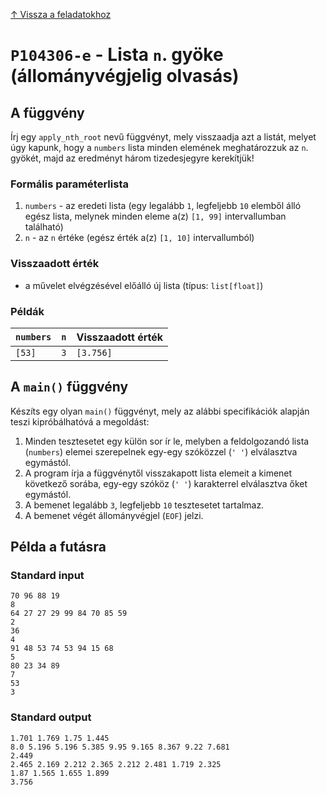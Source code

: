 
[↑ Vissza a feladatokhoz](./README.md)

# `P104306-e` - Lista `n`. gyöke (állományvégjelig olvasás)

## A függvény

Írj egy `apply_nth_root` nevű függvényt, mely visszaadja azt a listát, melyet úgy kapunk, hogy a `numbers` lista minden elemének meghatározzuk az `n`. gyökét, majd az eredményt három tizedesjegyre kerekítjük!

### Formális paraméterlista

1. `numbers` - az eredeti lista (egy legalább `1`, legfeljebb `10` elemből álló egész lista, melynek minden eleme a(z) `[1, 99]` intervallumban található)
1. `n` - az `n` értéke (egész érték a(z) `[1, 10]` intervallumból)

### Visszaadott érték

* a művelet elvégzésével előálló új lista (típus: `list[float]`)

### Példák

| `numbers` | `n` | Visszaadott érték | 
| :--- | ---: | :-- | 
| `[53]` | `3` | `[3.756]` | 

## A `main()` függvény

Készíts egy olyan `main()` függvényt, mely az alábbi specifikációk alapján teszi kipróbálhatóvá a megoldást:

1. Minden tesztesetet egy külön sor ír le, melyben a feldolgozandó lista (`numbers`) elemei szerepelnek egy-egy szóközzel (`' '`) elválasztva egymástól.
1. A program írja a függvénytől visszakapott lista elemeit a kimenet következő sorába, egy-egy szóköz (`' '`) karakterrel elválasztva őket egymástól.
1. A bemenet legalább `3`, legfeljebb `10` tesztesetet tartalmaz.
1. A bemenet végét állományvégjel (`EOF`) jelzi.

## Példa a futásra

### Standard input

```
70 96 88 19
8
64 27 27 29 99 84 70 85 59
2
36
4
91 48 53 74 53 94 15 68
5
80 23 34 89
7
53
3
```

### Standard output

```
1.701 1.769 1.75 1.445
8.0 5.196 5.196 5.385 9.95 9.165 8.367 9.22 7.681
2.449
2.465 2.169 2.212 2.365 2.212 2.481 1.719 2.325
1.87 1.565 1.655 1.899
3.756
```